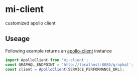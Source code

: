 # mi-client
customized apollo client

## Useage
Following example returns an [apollo-client](https://github.com/apollographql/apollo-client) instance
```js
import ApolloClient from 'mi-client';
const GRAPHQL_ENDPOINT = 'http://localhost:8080/graphql';
const client = ApolloClient(SERVICE_PERFORMANCE_URL);
```
